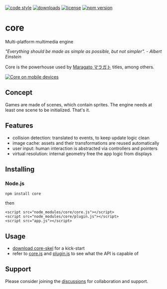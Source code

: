 [![code style](https://img.shields.io/badge/code_style-classic-blue.svg)](http://diogoeichert.github.io/eslint-config-classic)
[![downloads](https://img.shields.io/npm/dt/core.svg)](https://www.npmjs.com/package/core)
[![license](https://img.shields.io/github/license/diogoeichert/core.svg)](LICENSE)
[![npm version](https://img.shields.io/npm/v/core.svg)](https://www.npmjs.com/package/core)

# core
Multi-platform multimedia engine

*"Everything should be made as simple as possible, but not simpler". - Albert Einstein*

Core is the powerhouse used by [Maragato マラガト](https://maragato.itch.io) titles, among others.

[![Core on mobile devices](https://img.youtube.com/vi/J9ioXAm-qpE/0.jpg)](https://www.youtube.com/watch?v=J9ioXAm-qpE)

## Concept
Games are made of scenes, which contain sprites. The engine needs at least one scene to be initialized. That's it.

## Features
- collision detection: translated to events, to keep update logic clean
- image cache: assets and their transformations are reused automatically
- user input: human interaction is abstracted via controllers and pointers
- virtual resolution: internal geometry free the app logic from displays

## Installing
### Node.js
```
npm install core
```
then
```
<script src="node_modules/core/core.js"></script>
<script src="node_modules/core/plugin.js"></script>
<script src="app.js"></script>
```

## Usage
- [download core-skel](https://github.com/diogoeichert/core-skel/archive/refs/heads/main.zip) for a kick-start
- refer to [core.js](core.js) and [plugin.js](plugin.js) to see what the API is capable of

## Support
Please consider joining the [discussions](https://github.com/diogoeichert/core/discussions) for collaboration and support.
